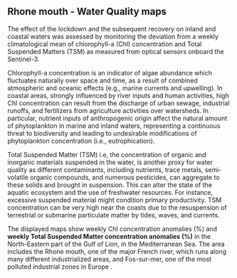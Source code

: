 ## Rhone mouth - Water Quality maps

The effect of the lockdown and the subsequent recovery on inland and coastal waters was assessed by monitoring the deviation from a weekly climatological mean of chlorophyll-a (Chl) concentration and Total Suspended Matters (TSM) as measured from optical sensors onboard the Sentinel-3.

Chlorophyll-a concentration is an indicator of algae abundance which fluctuates naturally over space and time, as a result of combined atmospheric and oceanic effects (e.g., marine currents and upwelling). In coastal areas, strongly influenced by river inputs and human activities, high Chl concentration can result from the discharge of urban sewage, industrial runoffs, and fertilizers from agriculture activities over watersheds. In particular, nutrient inputs of anthropogenic origin affect the natural amount of phytoplankton in marine and inland waters, representing a continuous threat to biodiversity and leading to undesirable modifications of phytoplankton concentration (i.e., eutrophication).

Total Suspended Matter (TSM) i.e, the concentration of organic and inorganic materials suspended in the water, is another proxy for water quality as different contaminants, including nutrients, trace metals, semi-volatile organic compounds, and numerous pesticides, can aggregate to these solids and brought in suspension. This can alter the state of the aquatic ecosystem and the use of freshwater resources. For instance, excessive suspended material might condition primary productivity. TSM concentration can be very high near the coasts due to the resuspension of terrestrial or submarine particulate matter by tides, waves, and currents.

The displayed maps show weekly Chl concentration anomalies (%) and **weekly Total Suspended Matter concentration anomalies (%)** in the North-Eastern part of the Gulf of Lion, in the Mediterranean Sea. The area includes the Rhone mouth, one of the major French river, which runs along many different industrialized areas, and Fos-sur-mer, one of the most polluted industrial zones in Europe .






